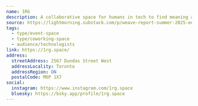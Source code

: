 ```yaml
---
name: 1RG
description: A collaborative space for humans in tech to find meaning again
source: https://lightmorning.substack.com/p/weave-report-summer-2025-edition
tags:
  - type/event-space
  - type/coworking-space
  - audience/technologists
link: https://1rg.space/
address:
  streetAddress: 2567 Dundas Street West
  addressLocality: Toronto
  addressRegion: ON
  postalCode: M6P 1X7
social:
  instagram: https://www.instagram.com/1rg.space
  bluesky: https://bsky.app/profile/1rg.space
---
```


